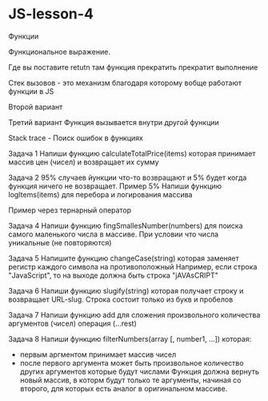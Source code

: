 # JS-lesson-4
Функции

Функциональное выражение.

Где вы поставите retutn там функция прекратить прекратит выполнение

Стек вызовов - это механизм благодаря которому вобще работают функции в JS

Второй вариант

Третий вариант Функция вызывается внутри другой функции

Stack trace - Поиск ошибок в функциях

Задача 1
Напиши функцию calculateTotalPrice(items) которая принимает массив цен (чисел) и возвращает их сумму

Задача 2 95% случаев йункции что-то возвращают и 5% будет когда функция ничего не возвращает. Пример 5%
Напиши функцию logItems(items) для перебора и логирования массива

Пример через тернарный оператор

Задача 4
Напиши функцию fingSmallesNumber(numbers) для поиска самого маленького числа в массиве. При условии что числа уникальные (не повторяются)

Задача 5
Напишите функцию changeCase(string) которая заменяет регистр каждого символа на противоположный
Например, если строка "JavaScript", то на выходе должна быть строка "jAVAsCRIPT"

Задача 6
Напиши функцию slugify(string) которая получает строку и возвращает URL-slug. Строка состоит только из букв и пробелов

Задача 7
Напиши функцию add для сложения произвольного количества аргументов (чисел)
операция (...rest)

Задача 8
Напиши функцию filterNumbers(array [, number1, ...]) которая:
- первым аргментом принимает массив чисел
- после первого аргумента может быть произвольное количество других аргументов которые будут числами
Функция должна вернуть новый массив, в которм будут только те аргументы, начиная со второго, для которых есть аналог в оригинальном массиве.

